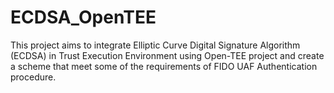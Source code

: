 # ECDSA_OpenTEE


This project aims to integrate Elliptic Curve Digital Signature Algorithm (ECDSA) in Trust Execution Environment using Open-TEE project and create a scheme that meet some of the requirements of FIDO UAF Authentication procedure. 
